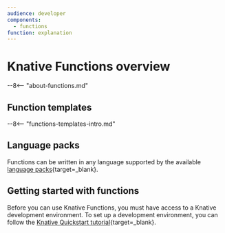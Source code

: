 ```yaml
---
audience: developer
components:
  - functions
function: explanation
---
```


# Knative Functions overview

--8<-- "about-functions.md"

## Function templates

--8<-- "functions-templates-intro.md"

## Language packs

Functions can be written in any language supported by the available [language packs](https://github.com/knative/func/blob/main/docs/language-packs/language-pack-contract.md){target=_blank}.
<!--TODO: Remove and replace with lang pack snippet in future PR, similar to templates-->

## Getting started with functions

Before you can use Knative Functions, you must have access to a Knative development environment. To set up a development environment, you can follow the [Knative Quickstart tutorial](../getting-started/){target=_blank}.
